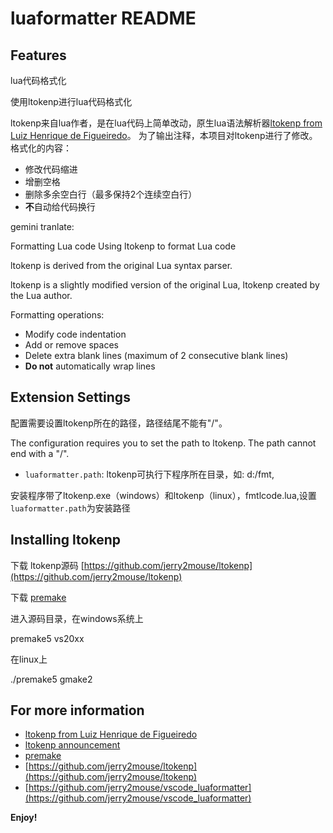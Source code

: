# luaformatter README

## Features

lua代码格式化

使用ltokenp进行lua代码格式化

ltokenp来自lua作者，是在lua代码上简单改动，原生lua语法解析器[ltokenp from Luiz Henrique de Figueiredo](http://www.tecgraf.puc-rio.br/~lhf/ftp/lua/#ltokenp)。
为了输出注释，本项目对ltokenp进行了修改。
格式化的内容：

* 修改代码缩进
* 增删空格
* 删除多余空白行（最多保持2个连续空白行）
* **不**自动给代码换行

gemini tranlate:

Formatting Lua code
Using ltokenp to format Lua code

ltokenp is derived from the original Lua syntax parser. 

ltokenp is a slightly modified version of the original Lua, ltokenp created by the Lua author.

Formatting operations:
* Modify code indentation
* Add or remove spaces
* Delete extra blank lines (maximum of 2 consecutive blank lines)
* **Do not** automatically wrap lines

## Extension Settings

配置需要设置ltokenp所在的路径，路径结尾不能有"/"。

The configuration requires you to set the path to ltokenp. The path cannot end with a "/".


* `luaformatter.path`: ltokenp可执行下程序所在目录，如: d:/fmt,

安装程序带了ltokenp.exe（windows）和ltokenp（linux），fmtlcode.lua,设置`luaformatter.path`为安装路径



## Installing ltokenp


下载 ltokenp源码 [https://github.com/jerry2mouse/ltokenp](https://github.com/jerry2mouse/ltokenp) 

下载 [premake](https://premake.github.io/)

进入源码目录，在windows系统上

premake5 vs20xx

在linux上

./premake5 gmake2

## For more information


* [ltokenp from Luiz Henrique de Figueiredo](http://www.tecgraf.puc-rio.br/~lhf/ftp/lua/#ltokenp)
* [ltokenp  announcement](http://lua-users.org/lists/lua-l/2018-07/msg00683.html)
* [premake](https://premake.github.io/)
* [https://github.com/jerry2mouse/ltokenp](https://github.com/jerry2mouse/ltokenp) 
* [https://github.com/jerry2mouse/vscode_luaformatter](https://github.com/jerry2mouse/vscode_luaformatter) 

**Enjoy!**
